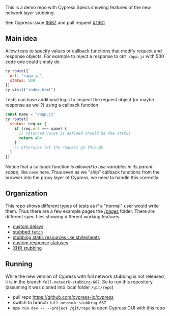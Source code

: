 This is a demo repo with Cypress Specs showing features of the new network layer stubbing.

See Cypress issue [#687](https://github.com/cypress-io/cypress/issues/687) and pull request [#1931](https://github.com/cypress-io/cypress/pull/1931/)

## Main idea

Allow tests to specify values or callback functions that modify request and response objects. For example to reject a response to `GET /app.js` with 500 code one could simply do

```js
cy.route({
  url: "/app.js",
  status: 500
})
cy.visit("index.html")
```

Tests can have additional logic to inspect the request object (or maybe response as well?) using a callback function

```js
const name = "/app.js"
cy.route({
  status: req => {
    if (req.url === name) {
      // returned value is defined should be the status
      return 404
    }
    // otherwise let the request go through
  }
})
```

Notice that a callback function _is allowed to use variables in its parent scope_, like `name` here. Thus even as we "ship" callback functions from the browser into the proxy layer of Cypress, we need to handle this correctly.

## Organization

This repo shows different types of tests as if a "normal" user would write them. Thus there are a few example pages the [/pages](/pages) folder. There are different spec files showing different working features

- [custom delays](cypress/integration/delay-spec.js)
- [stubbed `fetch`](cypress/integration/fetch-spec.js)
- [stubbing static resources like stylesheets](cypress/integration/resource-spec.js)
- [custom response statuses](cypress/integration/status-spec.js)
- [XHR stubbing](cypress/integration/xhr-spec.js)

## Running

While the new version of Cypress with full network stubbing is not released, it is in the branch `full-network-stubbing-687`. So to run this repository (assuming it was cloned into local folder `/git/repo`)

- pull repo https://github.com/cypress-io/cypress
- switch to branch `full-network-stubbing-687`
- `npm run dev -- --project /git/repo` to open Cypress GUI with this repo
